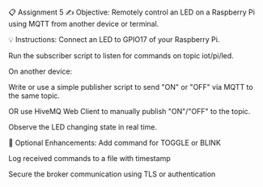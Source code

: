 📋 Assignment 5
✍️ Objective:
Remotely control an LED on a Raspberry Pi using MQTT from another device or terminal.

💡 Instructions:
Connect an LED to GPIO17 of your Raspberry Pi.

Run the subscriber script to listen for commands on topic iot/pi/led.

On another device:

Write or use a simple publisher script to send "ON" or "OFF" via MQTT to the same topic.

OR use HiveMQ Web Client to manually publish "ON"/"OFF" to the topic.

Observe the LED changing state in real time.

🧪 Optional Enhancements:
Add command for TOGGLE or BLINK

Log received commands to a file with timestamp

Secure the broker communication using TLS or authentication